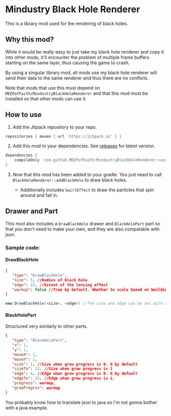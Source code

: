 # Mindustry Black Hole Renderer

This is a library mod used for the rendering of black holes.

## Why this mod?

While it would be really easy to just take my black hole renderer and copy it into other mods, it'll encounter the problem of multiple frame buffers starting on the same layer, thus causing the game to crash.

By using a singular library mod, all mods use my black hole renderer will send their data to the same renderer and thus there are no conflicts.

Note that mods that use this must depend on `MEEPofFaith/MindustryBlackHoleRenderer` and that this mod must be installed so that other mods can use it.

## How to use

1. Add the Jitpack repository to your repo.
```groovy
repositories { maven { url 'https://jitpack.io' } }
```
2. Add this mod to your dependencies. See [releases](https://github.com/MEEPofFaith/MindustryBlackHoleRenderer/releases) for latest version.
```groovy
dependencies {
    compileOnly 'com.github.MEEPofFaith:MindustryBlackHoleRenderer:<version>'
}
```
3. Now that this mod has been added to your gradle. You just need to call `BlackHoleRenderer::addBlackHole` to draw black holes.

    - Additionally includes `SwirlEffect` to draw the particles that spin around and fall in.

## Drawer and Part

This mod also includes a `DrawBlackHole` drawer and `BlackHolePart`
 part so that you don't need to make your own, and they are also compatable with json.

### Sample code:
#### DrawBlackHole
```json
{
   "type": "DrawBlackHole",
   "size": 5, //Radius of black hole
   "edge": 25, //Extent of the lensing effect
   "warmup": false //True by default. Whether to scale based on building warmup or always max size
}
```
```java
new DrawBlackHole(<size>, <edge>) //The size and edge can be set with a handy constructor
```
#### BlackHolePart
Structured very similarly to other parts.
```json
{
   "type": "BlackHolePart",
   "x": 1,
   "y": 1,
   "moveX": 1,
   "moveY": 1,
   "size": 1, //Size when grow progress is 0. 0 by default
   "sizeTo": 12, //Size when grow progress is 1
   "edge": 4, //Edge when grow progress is 0. 0 by default
   "edgeTo": 32, //Edge when grow progress is 1.
   "progress": warmup,
   "growProgrss": warmup
}
```
You probably know how to translate json to java so I'm not gonna bother with a java example.
